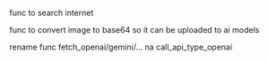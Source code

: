 func to search internet

func to convert image to base64 so it can be uploaded to ai models

rename func fetch_openai/gemini/... na call_api_type_openai